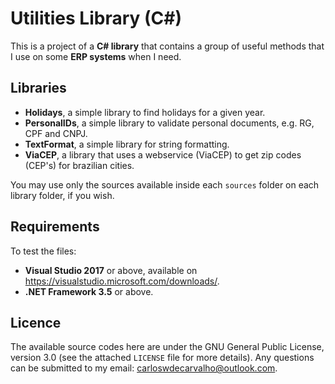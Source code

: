 # Utilities Library (C#)

This is a project of a **C# library** that contains a group of useful methods that I use on some **ERP systems** when I need.

## Libraries

- **Holidays**, a simple library to find holidays for a given year.
- **PersonalIDs**, a simple library to validate personal documents, e.g. RG, CPF and CNPJ.
- **TextFormat**, a simple library for string formatting.
- **ViaCEP**, a library that uses a webservice (ViaCEP) to get zip codes (CEP's) for brazilian cities.

You may use only the sources available inside each `sources` folder on each library folder, if you wish.

## Requirements

To test the files:

- **Visual Studio 2017** or above, available on https://visualstudio.microsoft.com/downloads/.
- **.NET Framework 3.5** or above.

## Licence

The available source codes here are under the GNU General Public License, version 3.0 (see the attached `LICENSE` file for more details). Any questions can be submitted to my email: carloswdecarvalho@outlook.com.
